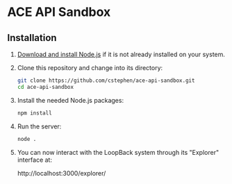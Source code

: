 # ACE API Sandbox

## Installation

1. [Download and install Node.js](https://nodejs.org/en/) if it is not already installed on your system.

1. Clone this repository and change into its directory:

   ```bash
   git clone https://github.com/cstephen/ace-api-sandbox.git
   cd ace-api-sandbox
   ```

1. Install the needed Node.js packages:

   ```bash
   npm install
   ```

1. Run the server:

   ```bash
   node .
   ```

1. You can now interact with the LoopBack system through its "Explorer" interface at:

   http://localhost:3000/explorer/